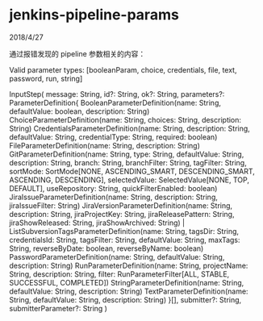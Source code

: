 # jenkins-pipeline-params
2018/4/27

通过报错发现的 pipeline 参数相关的内容：

Valid parameter types: [booleanParam, choice, credentials, file, text, password, run, string]



InputStep(
  message: String,
  id?: String,
  ok?: String,
  parameters?: ParameterDefinition{
    BooleanParameterDefinition(name: String, defaultValue: boolean, description: String)
    ChoiceParameterDefinition(name: String, choices: String, description: String)
    CredentialsParameterDefinition(name: String, description: String, defaultValue: String, credentialType: String, required: boolean)
    FileParameterDefinition(name: String, description: String)
    GitParameterDefinition(name: String, type: String, defaultValue: String, description: String, branch: String, branchFilter: String, tagFilter: String, sortMode: SortMode[NONE, ASCENDING_SMART, DESCENDING_SMART, ASCENDING, DESCENDING], selectedValue: SelectedValue[NONE, TOP, DEFAULT], useRepository: String, quickFilterEnabled: boolean)
    JiraIssueParameterDefinition(name: String, description: String, jiraIssueFilter: String)
    JiraVersionParameterDefinition(name: String, description: String, jiraProjectKey: String, jiraReleasePattern: String, jiraShowReleased: String, jiraShowArchived: String) | ListSubversionTagsParameterDefinition(name: String, tagsDir: String, credentialsId: String, tagsFilter: String, defaultValue: String, maxTags: String, reverseByDate: boolean, reverseByName: boolean)
    PasswordParameterDefinition(name: String, defaultValue: String, description: String)
    RunParameterDefinition(name: String, projectName: String, description: String, filter: RunParameterFilter[ALL, STABLE, SUCCESSFUL, COMPLETED])
    StringParameterDefinition(name: String, defaultValue: String, description: String)
    TextParameterDefinition(name: String, defaultValue: String, description: String)
  }[],
  submitter?: String,
  submitterParameter?: String
)
